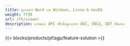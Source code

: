 ```yaml
---
title: ดูเอกสาร Word บน Windows, Linux & macOS 
weight: 7730
url: /th/viewer
description: แอพและ API ฟรีเพื่อดูเอกสาร DOC, DOCX, ODT เป็นเพจ
---
```


{{< blocks/products/pf/agp/feature-solution >}} 

